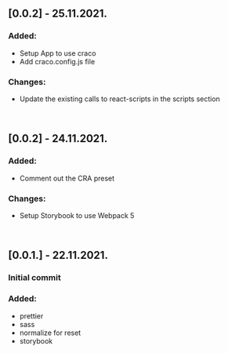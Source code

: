 ## [0.0.2] - 25.11.2021.

### Added:

- Setup App to use craco
- Add craco.config.js file

### Changes:

- Update the existing calls to react-scripts in the scripts section

<br>

## [0.0.2] - 24.11.2021.

### Added:

- Comment out the CRA preset

### Changes:

- Setup Storybook to use Webpack 5

<br>

## [0.0.1.] - 22.11.2021.

### Initial commit

### Added:

- prettier
- sass
- normalize for reset
- storybook

